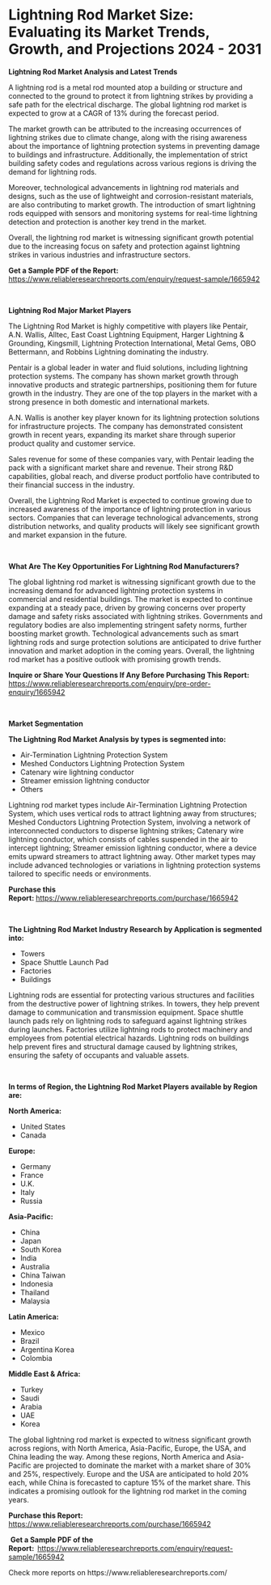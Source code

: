 <p><h1>Lightning Rod Market Size: Evaluating its Market Trends, Growth, and Projections 2024 - 2031</h1></p><p><strong>Lightning Rod Market Analysis and Latest Trends</strong></p>
<p><p>A lightning rod is a metal rod mounted atop a building or structure and connected to the ground to protect it from lightning strikes by providing a safe path for the electrical discharge. The global lightning rod market is expected to grow at a CAGR of 13% during the forecast period. </p><p>The market growth can be attributed to the increasing occurrences of lightning strikes due to climate change, along with the rising awareness about the importance of lightning protection systems in preventing damage to buildings and infrastructure. Additionally, the implementation of strict building safety codes and regulations across various regions is driving the demand for lightning rods.</p><p>Moreover, technological advancements in lightning rod materials and designs, such as the use of lightweight and corrosion-resistant materials, are also contributing to market growth. The introduction of smart lightning rods equipped with sensors and monitoring systems for real-time lightning detection and protection is another key trend in the market.</p><p>Overall, the lightning rod market is witnessing significant growth potential due to the increasing focus on safety and protection against lightning strikes in various industries and infrastructure sectors.</p></p>
<p><strong>Get a Sample PDF of the Report:&nbsp;</strong> <a href="https://www.reliableresearchreports.com/enquiry/request-sample/1665942">https://www.reliableresearchreports.com/enquiry/request-sample/1665942</a></p>
<p>&nbsp;</p>
<p><strong>Lightning Rod Major Market Players</strong></p>
<p><p>The Lightning Rod Market is highly competitive with players like Pentair, A.N. Wallis, Alltec, East Coast Lightning Equipment, Harger Lightning & Grounding, Kingsmill, Lightning Protection International, Metal Gems, OBO Bettermann, and Robbins Lightning dominating the industry. </p><p>Pentair is a global leader in water and fluid solutions, including lightning protection systems. The company has shown market growth through innovative products and strategic partnerships, positioning them for future growth in the industry. They are one of the top players in the market with a strong presence in both domestic and international markets. </p><p>A.N. Wallis is another key player known for its lightning protection solutions for infrastructure projects. The company has demonstrated consistent growth in recent years, expanding its market share through superior product quality and customer service. </p><p>Sales revenue for some of these companies vary, with Pentair leading the pack with a significant market share and revenue. Their strong R&D capabilities, global reach, and diverse product portfolio have contributed to their financial success in the industry.</p><p>Overall, the Lightning Rod Market is expected to continue growing due to increased awareness of the importance of lightning protection in various sectors. Companies that can leverage technological advancements, strong distribution networks, and quality products will likely see significant growth and market expansion in the future.</p></p>
<p>&nbsp;</p>
<p><strong>What Are The Key Opportunities For Lightning Rod Manufacturers?</strong></p>
<p><p>The global lightning rod market is witnessing significant growth due to the increasing demand for advanced lightning protection systems in commercial and residential buildings. The market is expected to continue expanding at a steady pace, driven by growing concerns over property damage and safety risks associated with lightning strikes. Governments and regulatory bodies are also implementing stringent safety norms, further boosting market growth. Technological advancements such as smart lightning rods and surge protection solutions are anticipated to drive further innovation and market adoption in the coming years. Overall, the lightning rod market has a positive outlook with promising growth trends.</p></p>
<p><strong>Inquire or Share Your Questions If Any Before Purchasing This Report:</strong> <a href="https://www.reliableresearchreports.com/enquiry/pre-order-enquiry/1665942">https://www.reliableresearchreports.com/enquiry/pre-order-enquiry/1665942</a></p>
<p>&nbsp;</p>
<p><strong>Market Segmentation</strong></p>
<p><strong>The Lightning Rod Market Analysis by types is segmented into:</strong></p>
<p><ul><li>Air-Termination Lightning Protection System</li><li>Meshed Conductors Lightning Protection System</li><li>Catenary wire lightning conductor</li><li>Streamer emission lightning conductor</li><li>Others</li></ul></p>
<p><p>Lightning rod market types include Air-Termination Lightning Protection System, which uses vertical rods to attract lightning away from structures; Meshed Conductors Lightning Protection System, involving a network of interconnected conductors to disperse lightning strikes; Catenary wire lightning conductor, which consists of cables suspended in the air to intercept lightning; Streamer emission lightning conductor, where a device emits upward streamers to attract lightning away. Other market types may include advanced technologies or variations in lightning protection systems tailored to specific needs or environments.</p></p>
<p><strong>Purchase this Report:&nbsp;</strong><a href="https://www.reliableresearchreports.com/purchase/1665942">https://www.reliableresearchreports.com/purchase/1665942</a></p>
<p>&nbsp;</p>
<p><strong>The Lightning Rod Market Industry Research by Application is segmented into:</strong></p>
<p><ul><li>Towers</li><li>Space Shuttle Launch Pad</li><li>Factories</li><li>Buildings</li></ul></p>
<p><p>Lightning rods are essential for protecting various structures and facilities from the destructive power of lightning strikes. In towers, they help prevent damage to communication and transmission equipment. Space shuttle launch pads rely on lightning rods to safeguard against lightning strikes during launches. Factories utilize lightning rods to protect machinery and employees from potential electrical hazards. Lightning rods on buildings help prevent fires and structural damage caused by lightning strikes, ensuring the safety of occupants and valuable assets.</p></p>
<p>&nbsp;</p>
<p><strong>In terms of Region, the Lightning Rod Market Players available by Region are:</strong></p>
<p>
    <p> <strong> North America: </strong>
        <ul>
            <li>United States</li>
            <li>Canada</li>
        </ul>
        </p> 
    <p> <strong> Europe: </strong>
        <ul>
            <li>Germany</li>
            <li>France</li>
            <li>U.K.</li>
            <li>Italy</li>
            <li>Russia</li>
        </ul>
        </p> 
    <p> <strong> Asia-Pacific: </strong>
        <ul>
            <li>China</li>
            <li>Japan</li>
            <li>South Korea</li>
            <li>India</li>
            <li>Australia</li>
            <li>China Taiwan</li>
            <li>Indonesia</li>
            <li>Thailand</li>
            <li>Malaysia</li>
        </ul>
        </p> 
    <p> <strong> Latin America: </strong>
        <ul>
            <li>Mexico</li>
            <li>Brazil</li>
            <li>Argentina Korea</li>
            <li>Colombia</li>
        </ul>
        </p> 
    <p> <strong> Middle East & Africa: </strong>
        <ul>
            <li>Turkey</li>
            <li>Saudi</li>
            <li>Arabia</li>
            <li>UAE</li>
            <li>Korea</li>
        </ul>
    </p>
    </p>
<p><p>The global lightning rod market is expected to witness significant growth across regions, with North America, Asia-Pacific, Europe, the USA, and China leading the way. Among these regions, North America and Asia-Pacific are projected to dominate the market with a market share of 30% and 25%, respectively. Europe and the USA are anticipated to hold 20% each, while China is forecasted to capture 15% of the market share. This indicates a promising outlook for the lightning rod market in the coming years.</p></p>
<p><strong>Purchase this Report: </strong><a href="https://www.reliableresearchreports.com/purchase/1665942">https://www.reliableresearchreports.com/purchase/1665942</a></p>
<p>&nbsp;<strong>Get a Sample PDF of the Report:&nbsp;&nbsp;</strong><a href="https://www.reliableresearchreports.com/enquiry/request-sample/1665942">https://www.reliableresearchreports.com/enquiry/request-sample/1665942</a></p>
<p><strong></strong></p>
<p>Check more reports on https://www.reliableresearchreports.com/</p>